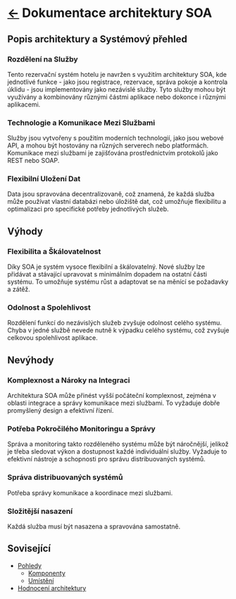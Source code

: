 # [<-](../../../README.md "Zpět na přehled systému") Dokumentace architektury SOA

## Popis architektury a Systémový přehled

### Rozdělení na Služby

Tento rezervační systém hotelu je navržen s využitím architektury SOA, kde jednotlivé funkce - jako jsou registrace, rezervace, správa pokoje a kontrola úklidu - jsou implementovány jako nezávislé služby. Tyto služby mohou být využívány a kombinovány různými částmi aplikace nebo dokonce i různými aplikacemi.

### Technologie a Komunikace Mezi Službami

Služby jsou vytvořeny s použitím moderních technologií, jako jsou webové API, a mohou být hostovány na různých serverech nebo platformách. Komunikace mezi službami je zajišťována prostřednictvím protokolů jako REST nebo SOAP.

### Flexibilní Uložení Dat

Data jsou spravována decentralizovaně, což znamená, že každá služba může používat vlastní databázi nebo úložiště dat, což umožňuje flexibilitu a optimalizaci pro specifické potřeby jednotlivých služeb.

## Výhody

### Flexibilita a Škálovatelnost

Díky SOA je systém vysoce flexibilní a škálovatelný. Nové služby lze přidávat a stávající upravovat s minimálním dopadem na ostatní části systému. To umožňuje systému růst a adaptovat se na měnící se požadavky a zátěž.

### Odolnost a Spolehlivost

Rozdělení funkcí do nezávislých služeb zvyšuje odolnost celého systému. Chyba v jedné službě nevede nutně k výpadku celého systému, což zvyšuje celkovou spolehlivost aplikace.

## Nevýhody

### Komplexnost a Nároky na Integraci

Architektura SOA může přinést vyšší počáteční komplexnost, zejména v oblasti integrace a správy komunikace mezi službami. To vyžaduje dobře promyšlený design a efektivní řízení.

### Potřeba Pokročilého Monitoringu a Správy

Správa a monitoring takto rozděleného systému může být náročnější, jelikož je třeba sledovat výkon a dostupnost každé individuální služby. Vyžaduje to efektivní nástroje a schopnosti pro správu distribuovaných systémů.

### Správa distribuovaných systémů

Potřeba správy komunikace a koordinace mezi službami.

### Složitější nasazení

Každá služba musí být nasazena a spravována samostatně.

## Sovisející

- [Pohledy](./views/README.md)
  - [Komponenty](./views/components/README.md)
  - [Umístění](./views/deployment/README.md)
- [Hodnocení architektury](./evaluation/README.md)
